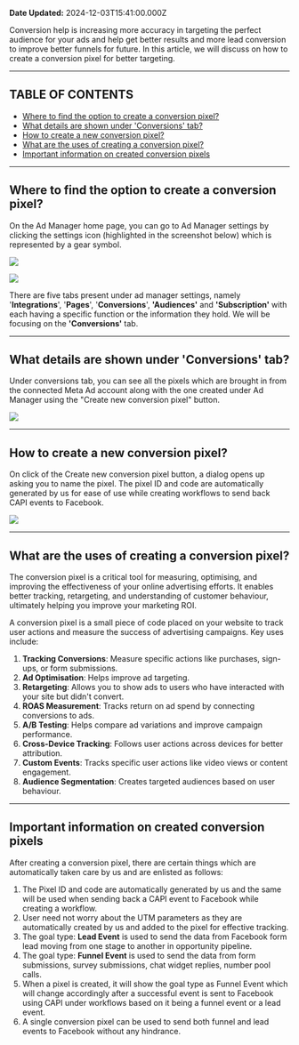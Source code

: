 **Date Updated:** 2024-12-03T15:41:00.000Z

  
Conversion help is increasing more accuracy in targeting the perfect audience for your ads and help get better results and more lead conversion to improve better funnels for future. In this article, we will discuss on how to create a conversion pixel for better targeting.

  
---

## **TABLE OF CONTENTS**

[](#Where-to-find-the-option-to-create-a-conversion-pixel?)[ ](#Where-to-find-the-option-to-create-a-conversion-pixel?)

* [Where to find the option to create a conversion pixel?](#Where-to-find-the-option-to-create-a-conversion-pixel?)
* [What details are shown under 'Conversions' tab?](#What-details-are-shown-under-'Conversions'-tab?)
* [How to create a new conversion pixel?](#How-to-create-a-new-conversion-pixel?)
* [What are the uses of creating a conversion pixel?](#What-are-the-uses-of-creating-a-conversion-pixel?)
* [Important information on created conversion pixels](#Important-information-on-created-conversion-pixels)

  
---

## **Where to find the option to create a conversion pixel?**

  
On the Ad Manager home page, you can go to Ad Manager settings by clicking the settings icon (highlighted in the screenshot below) which is represented by a gear symbol.

  
![](https://s3.amazonaws.com/cdn.freshdesk.com/data/helpdesk/attachments/production/155037626834/original/h0dyc4bj0yv4SRB6_6uSSZGkAUe6XkVMdQ.png?1733211399)  

![](https://s3.amazonaws.com/cdn.freshdesk.com/data/helpdesk/attachments/production/155037627112/original/mKkHPZipxr7qhvPqNKPLr0sfmeGzubZfDw.png?1733211480)

  
There are five tabs present under ad manager settings, namely '**Integrations**', '**Pages**', '**Conversions**', **'Audiences'** and **'Subscription'** with each having a specific function or the information they hold. We will be focusing on the **'Conversions'** tab. 

---

## **What details are shown under 'Conversions' tab?**

  
Under conversions tab, you can see all the pixels which are brought in from the connected Meta Ad account along with the one created under Ad Manager using the "Create new conversion pixel" button.

  
![](https://s3.amazonaws.com/cdn.freshdesk.com/data/helpdesk/attachments/production/155037629695/original/Nw3wemurDhQ8kxY_-JHdcj-Nix3ZYrgXtA.png?1733211852)  

---

## **How to create a new conversion pixel?**

  
On click of the Create new conversion pixel button, a dialog opens up asking you to name the pixel. The pixel ID and code are automatically generated by us for ease of use while creating workflows to send back CAPI events to Facebook.

  
![](https://s3.amazonaws.com/cdn.freshdesk.com/data/helpdesk/attachments/production/155037630152/original/VJ4Ev0BbzZeezBUIElENO93U8lRxQZyR4A.png?1733212034)

---

## **What are the uses of creating a conversion pixel?**

  
The conversion pixel is a critical tool for measuring, optimising, and improving the effectiveness of your online advertising efforts. It enables better tracking, retargeting, and understanding of customer behaviour, ultimately helping you improve your marketing ROI.

A conversion pixel is a small piece of code placed on your website to track user actions and measure the success of advertising campaigns. Key uses include:

1. **Tracking Conversions**: Measure specific actions like purchases, sign-ups, or form submissions.
2. **Ad Optimisation**: Helps improve ad targeting.
3. **Retargeting**: Allows you to show ads to users who have interacted with your site but didn't convert.
4. **ROAS Measurement**: Tracks return on ad spend by connecting conversions to ads.
5. **A/B Testing**: Helps compare ad variations and improve campaign performance.
6. **Cross-Device Tracking**: Follows user actions across devices for better attribution.
7. **Custom Events**: Tracks specific user actions like video views or content engagement.
8. **Audience Segmentation**: Creates targeted audiences based on user behaviour.

  
---

## **Important information on created conversion pixels**

  
After creating a conversion pixel, there are certain things which are automatically taken care by us and are enlisted as follows:

1. The Pixel ID and code are automatically generated by us and the same will be used when sending back a CAPI event to Facebook while creating a workflow.
2. User need not worry about the UTM parameters as they are automatically created by us and added to the pixel for effective tracking.
3. The goal type: **Lead Event** is used to send the data from Facebook form lead moving from one stage to another in opportunity pipeline.
4. The goal type: **Funnel Event** is used to send the data from form submissions, survey submissions, chat widget replies, number pool calls.
5. When a pixel is created, it will show the goal type as Funnel Event which will change accordingly after a successful event is sent to Facebook using CAPI under workflows based on it being a funnel event or a lead event.
6. A single conversion pixel can be used to send both funnel and lead events to Facebook without any hindrance.
  
  